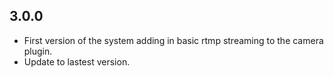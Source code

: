 ## 3.0.0

* First version of the system adding in basic rtmp streaming
to the camera plugin.
* Update to lastest version.

